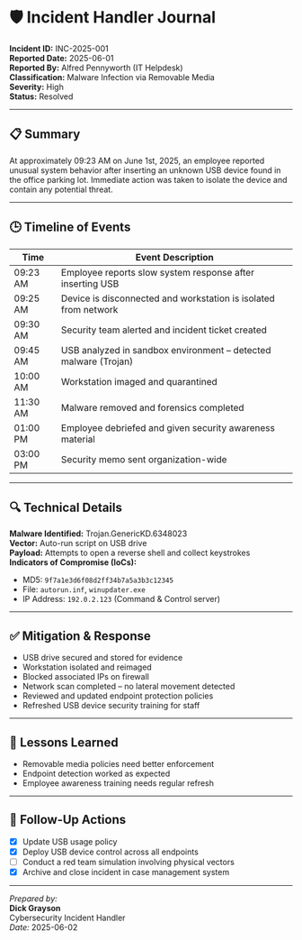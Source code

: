 
# 🛡️ Incident Handler Journal

**Incident ID:** INC-2025-001  
**Reported Date:** 2025-06-01  
**Reported By:** Alfred Pennyworth (IT Helpdesk)  
**Classification:** Malware Infection via Removable Media  
**Severity:** High  
**Status:** Resolved

---

## 📋 Summary

At approximately 09:23 AM on June 1st, 2025, an employee reported unusual system behavior after inserting an unknown USB device found in the office parking lot. Immediate action was taken to isolate the device and contain any potential threat.

---

## 🕒 Timeline of Events

| Time         | Event Description                                       |
|--------------|--------------------------------------------------------|
| 09:23 AM     | Employee reports slow system response after inserting USB |
| 09:25 AM     | Device is disconnected and workstation is isolated from network |
| 09:30 AM     | Security team alerted and incident ticket created      |
| 09:45 AM     | USB analyzed in sandbox environment – detected malware (Trojan) |
| 10:00 AM     | Workstation imaged and quarantined                     |
| 11:30 AM     | Malware removed and forensics completed                |
| 01:00 PM     | Employee debriefed and given security awareness material |
| 03:00 PM     | Security memo sent organization-wide                   |

---

## 🔍 Technical Details

**Malware Identified:** Trojan.GenericKD.6348023  
**Vector:** Auto-run script on USB drive  
**Payload:** Attempts to open a reverse shell and collect keystrokes  
**Indicators of Compromise (IoCs):**
- MD5: `9f7a1e3d6f08d2ff34b7a5a3b3c12345`
- File: `autorun.inf`, `winupdater.exe`
- IP Address: `192.0.2.123` (Command & Control server)

---

## ✅ Mitigation & Response

- USB drive secured and stored for evidence
- Workstation isolated and reimaged
- Blocked associated IPs on firewall
- Network scan completed – no lateral movement detected
- Reviewed and updated endpoint protection policies
- Refreshed USB device security training for staff

---

## 📘 Lessons Learned

- Removable media policies need better enforcement
- Endpoint detection worked as expected
- Employee awareness training needs regular refresh 

---

## 👣 Follow-Up Actions

- [x] Update USB usage policy
- [x] Deploy USB device control across all endpoints
- [ ] Conduct a red team simulation involving physical vectors
- [x] Archive and close incident in case management system

---

*Prepared by:*  
**Dick Grayson**  
Cybersecurity Incident Handler  
*Date:* 2025-06-02
